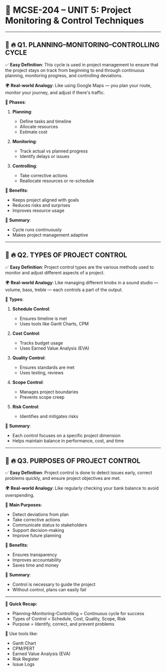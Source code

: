 # 📘 MCSE-204 – UNIT 5: Project Monitoring & Control Techniques

---

## 🔶 🔥 Q1. PLANNING–MONITORING–CONTROLLING CYCLE

✅ **Easy Definition**: This cycle is used in project management to ensure that the project stays on track from beginning to end through continuous planning, monitoring progress, and controlling deviations.

🌍 **Real-world Analogy**: Like using Google Maps — you plan your route, monitor your journey, and adjust if there's traffic.

📌 **Phases**:

1. **Planning**:

   * Define tasks and timeline
   * Allocate resources
   * Estimate cost
2. **Monitoring**:

   * Track actual vs planned progress
   * Identify delays or issues
3. **Controlling**:

   * Take corrective actions
   * Reallocate resources or re-schedule

📌 **Benefits**:

* Keeps project aligned with goals
* Reduces risks and surprises
* Improves resource usage

📌 **Summary**:

* Cycle runs continuously
* Makes project management adaptive

---

## 🔶 🔥 Q2. TYPES OF PROJECT CONTROL

✅ **Easy Definition**: Project control types are the various methods used to monitor and adjust different aspects of a project.

🌍 **Real-world Analogy**: Like managing different knobs in a sound studio — volume, bass, treble — each controls a part of the output.

📌 **Types**:

1. **Schedule Control**:

   * Ensures timeline is met
   * Uses tools like Gantt Charts, CPM
2. **Cost Control**:

   * Tracks budget usage
   * Uses Earned Value Analysis (EVA)
3. **Quality Control**:

   * Ensures standards are met
   * Uses testing, reviews
4. **Scope Control**:

   * Manages project boundaries
   * Prevents scope creep
5. **Risk Control**:

   * Identifies and mitigates risks

📌 **Summary**:

* Each control focuses on a specific project dimension
* Helps maintain balance in performance, cost, and time

---

## 🔶 🔥 Q3. PURPOSES OF PROJECT CONTROL

✅ **Easy Definition**: Project control is done to detect issues early, correct problems quickly, and ensure project objectives are met.

🌍 **Real-world Analogy**: Like regularly checking your bank balance to avoid overspending.

📌 **Main Purposes**:

* Detect deviations from plan
* Take corrective actions
* Communicate status to stakeholders
* Support decision-making
* Improve future planning

📌 **Benefits**:

* Ensures transparency
* Improves accountability
* Saves time and money

📌 **Summary**:

* Control is necessary to guide the project
* Without control, plans can easily fail

---

📝 **Quick Recap:**

* Planning–Monitoring–Controlling = Continuous cycle for success
* Types of Control = Schedule, Cost, Quality, Scope, Risk
* Purpose = Identify, correct, and prevent problems

📌 Use tools like:

* Gantt Chart
* CPM/PERT
* Earned Value Analysis (EVA)
* Risk Register
* Issue Logs
